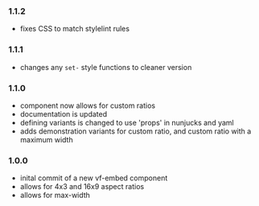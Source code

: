 ### 1.1.2

* fixes CSS to match stylelint rules
### 1.1.1

* changes any `set-` style functions to cleaner version

### 1.1.0

* component now allows for custom ratios
* documentation is updated
* defining variants is changed to use 'props' in nunjucks and yaml
* adds demonstration variants for custom ratio, and custom ratio with a maximum width

### 1.0.0

* inital commit of a new vf-embed component
* allows for 4x3 and 16x9 aspect ratios
* allows for max-width
